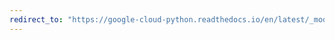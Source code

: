 ```yaml
---
redirect_to: "https://google-cloud-python.readthedocs.io/en/latest/_modules/google/api_core/general_helpers.html"
---
```

